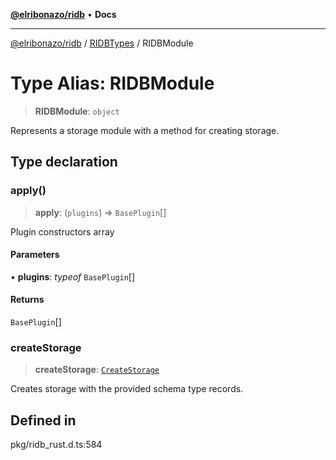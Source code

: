 [**@elribonazo/ridb**](../../../README.md) • **Docs**

***

[@elribonazo/ridb](../../../README.md) / [RIDBTypes](../README.md) / RIDBModule

# Type Alias: RIDBModule

> **RIDBModule**: `object`

Represents a storage module with a method for creating storage.

## Type declaration

### apply()

> **apply**: (`plugins`) => `BasePlugin`[]

Plugin constructors array

#### Parameters

• **plugins**: *typeof* `BasePlugin`[]

#### Returns

`BasePlugin`[]

### createStorage

> **createStorage**: [`CreateStorage`](CreateStorage.md)

Creates storage with the provided schema type records.

## Defined in

pkg/ridb\_rust.d.ts:584
